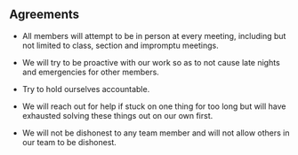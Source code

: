 ## Agreements
* All members will attempt to be in person at every meeting, including but not limited to class, section and impromptu meetings.

* We will try to be proactive with our work so as to not cause late nights and emergencies for other members.

* Try to hold ourselves accountable.

* We will reach out for help if stuck on one thing for too long but will have exhausted solving these things out on our own first.

* We will not be dishonest to any team member and will not allow others in our team to be dishonest.

